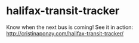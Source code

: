 # halifax-transit-tracker
Know when the next bus is coming!
See it in action: http://cristinaponay.com/halifax-transit-tracker/

